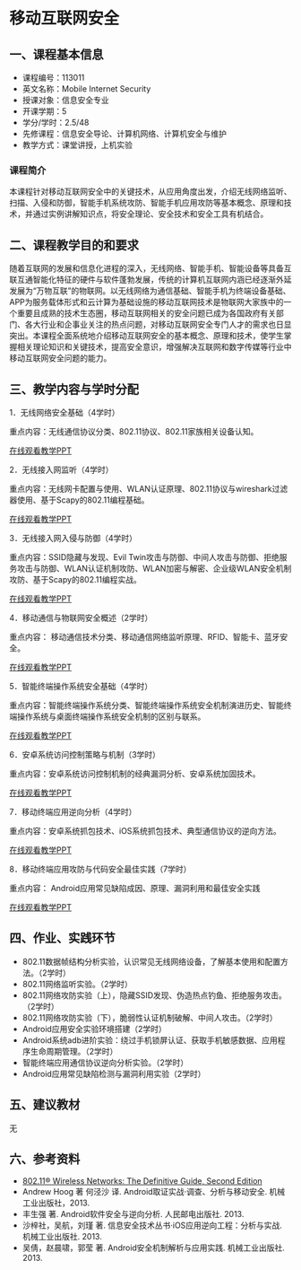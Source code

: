 # 移动互联网安全

## 一、课程基本信息

* 课程编号：113011
* 英文名称：Mobile Internet Security
* 授课对象：信息安全专业
* 开课学期：5
* 学分/学时：2.5/48
* 先修课程：信息安全导论、计算机网络、计算机安全与维护
* 教学方式：课堂讲授，上机实验

### 课程简介

本课程针对移动互联网安全中的关键技术，从应用角度出发，介绍无线网络监听、扫描、入侵和防御，智能手机系统攻防、智能手机应用攻防等基本概念、原理和技术，并通过实例讲解知识点，将安全理论、安全技术和安全工具有机结合。

## 二、课程教学目的和要求

随着互联网的发展和信息化进程的深入，无线网络、智能手机、智能设备等具备互联互通智能化特征的硬件与软件蓬勃发展，传统的计算机互联网内涵已经逐渐外延发展为“万物互联”的物联网。以无线网络为通信基础、智能手机为终端设备基础、APP为服务载体形式和云计算为基础设施的移动互联网技术是物联网大家族中的一个重要且成熟的技术生态圈，移动互联网相关的安全问题已成为各国政府有关部门、各大行业和企事业关注的热点问题，对移动互联网安全专门人才的需求也日显突出。本课程全面系统地介绍移动互联网安全的基本概念、原理和技术，使学生掌握相关理论知识和关键技术，提高安全意识，增强解决互联网和数字传媒等行业中移动互联网安全问题的能力。

## 三、教学内容与学时分配

1．无线网络安全基础（4学时）

重点内容：无线通信协议分类、802.11协议、802.11家族相关设备认知。

[在线观看教学PPT](../../courses/2017/misLecture0x01.pdf) 

2．无线接入网监听（4学时）

重点内容：无线网卡配置与使用、WLAN认证原理、802.11协议与wireshark过滤器使用、基于Scapy的802.11编程基础。

[在线观看教学PPT](../../courses/2017/misLecture0x02.pdf) 

3．无线接入网入侵与防御（4学时）

重点内容：SSID隐藏与发现、Evil Twin攻击与防御、中间人攻击与防御、拒绝服务攻击与防御、WLAN认证机制攻防、WLAN加密与解密、企业级WLAN安全机制攻防、基于Scapy的802.11编程实战。 

[在线观看教学PPT](../../courses/2017/misLecture0x03.pdf) 

4．移动通信与物联网安全概述（2学时）

重点内容： 移动通信技术分类、移动通信网络监听原理、RFID、智能卡、蓝牙安全。

[在线观看教学PPT](../../courses/2017/misLecture0x04.pdf) 

5．智能终端操作系统安全基础（4学时）

重点内容：智能终端操作系统分类、智能终端操作系统安全机制演进历史、智能终端操作系统与桌面终端操作系统安全机制的区别与联系。

[在线观看教学PPT](../../courses/2017/misLecture0x05.pdf) 

6．安卓系统访问控制策略与机制（3学时）

重点内容：安卓系统访问控制机制的经典漏洞分析、安卓系统加固技术。 

[在线观看教学PPT](../../courses/2017/misLecture0x06.pdf) 

7．移动终端应用逆向分析（4学时）

重点内容：安卓系统抓包技术、iOS系统抓包技术、典型通信协议的逆向方法。 

[在线观看教学PPT](../../courses/2017/misLecture0x07.pdf) 

8．移动终端应用攻防与代码安全最佳实践（7学时）

重点内容： Android应用常见缺陷成因、原理、漏洞利用和最佳安全实践

[在线观看教学PPT](../../courses/2017/misLecture0x08.pdf) 



## 四、作业、实践环节

- 802.11数据帧结构分析实验，认识常见无线网络设备，了解基本使用和配置方法。（2学时）
- 802.11网络监听实验。（2学时）
- 802.11网络攻防实验（上），隐藏SSID发现、伪造热点钓鱼、拒绝服务攻击。（2学时）
- 802.11网络攻防实验（下），脆弱性认证机制破解、中间人攻击。（2学时）
- Android应用安全实验环境搭建（2学时）
- Android系统adb进阶实验：绕过手机锁屏认证、获取手机敏感数据、应用程序生命周期管理。（2学时）
- 智能终端应用通信协议逆向分析实验。（2学时）
- Android应用常见缺陷检测与漏洞利用实验（2学时）

## 五、建议教材

无

## 六、参考资料

- [802.11® Wireless Networks: The Definitive Guide, Second Edition](../../attachments/802-11-gast.pdf)
- Andrew Hoog 著 何泾沙 译. Android取证实战·调查、分析与移动安全. 机械工业出版社，2013.
- 丰生强 著. Android软件安全与逆向分析. 人民邮电出版社. 2013.
- 沙梓社，吴航，刘瑾 著. 信息安全技术丛书·iOS应用逆向工程：分析与实战. 机械工业出版社. 2013.
- 吴倩，赵晨啸，郭莹 著. Android安全机制解析与应用实践. 机械工业出版社. 2013.

